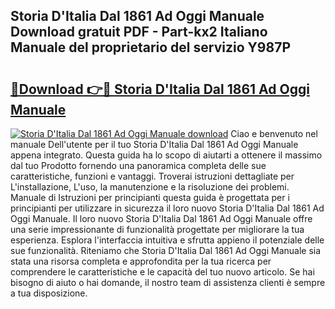 ## Storia D'Italia Dal 1861 Ad Oggi Manuale Download gratuit PDF - Part-kx2 Italiano Manuale del proprietario del servizio Y987P

# <h2><a href="http://dfev04b.blite.top/?on=Storia+D%27Italia+Dal+1861+Ad+Oggi+Manuale">🔗Download 👉🔴 Storia D'Italia Dal 1861 Ad Oggi Manuale</a></h2>

[![Storia D'Italia Dal 1861 Ad Oggi Manuale download](https://i.imgur.com/lujVjoI.png)](http://dfev04b.blite.top/?on=Storia+D%27Italia+Dal+1861+Ad+Oggi+Manuale)
Ciao e benvenuto nel manuale Dell'utente per il tuo Storia D'Italia Dal 1861 Ad Oggi Manuale appena integrato. Questa guida ha lo scopo di aiutarti a ottenere il massimo dal tuo Prodotto fornendo una panoramica completa delle sue caratteristiche, funzioni e vantaggi. Troverai istruzioni dettagliate per L'installazione, L'uso, la manutenzione e la risoluzione dei problemi. Manuale di Istruzioni per principianti questa guida è progettata per i principianti per utilizzare in sicurezza il loro nuovo Storia D'Italia Dal 1861 Ad Oggi Manuale. Il loro nuovo Storia D'Italia Dal 1861 Ad Oggi Manuale offre una serie impressionante di funzionalità progettate per migliorare la tua esperienza. Esplora l'interfaccia intuitiva e sfrutta appieno il potenziale delle sue funzionalità. Riteniamo che Storia D'Italia Dal 1861 Ad Oggi Manuale sia stata una risorsa completa e approfondita per la tua ricerca per comprendere le caratteristiche e le capacità del tuo nuovo articolo. Se hai bisogno di aiuto o hai domande, il nostro team di assistenza clienti è sempre a tua disposizione.
